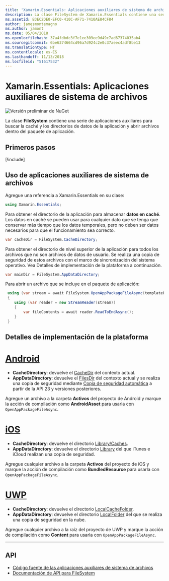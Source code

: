 ```yaml
---
title: 'Xamarin.Essentials: Aplicaciones auxiliares de sistema de archivos'
description: La clase FileSystem de Xamarin.Essentials contiene una serie de aplicaciones auxiliares para buscar la caché y los directorios de datos de la aplicación y abrir archivos dentro del paquete de aplicación.
ms.assetid: B3EC2DE0-EFC0-410C-AF71-7410AE84CF84
author: jamesmontemagno
ms.author: jamont
ms.date: 05/04/2018
ms.openlocfilehash: 37a4fdbdc3f7e1ee309ee9d49c7ad67374035ab4
ms.sourcegitcommit: 6be6374664cd96a7d924c2e0c37aeec4adf8be13
ms.translationtype: HT
ms.contentlocale: es-ES
ms.lasthandoff: 11/13/2018
ms.locfileid: "51617532"
---
```

# <a name="xamarinessentials-file-system-helpers"></a>Xamarin.Essentials: Aplicaciones auxiliares de sistema de archivos

![Versión preliminar de NuGet](~/media/shared/pre-release.png)

La clase **FileSystem** contiene una serie de aplicaciones auxiliares para buscar la caché y los directorios de datos de la aplicación y abrir archivos dentro del paquete de aplicación.

## <a name="get-started"></a>Primeros pasos

[!include[](~/essentials/includes/get-started.md)]

## <a name="using-file-system-helpers"></a>Uso de aplicaciones auxiliares de sistema de archivos

Agregue una referencia a Xamarin.Essentials en su clase:

```csharp
using Xamarin.Essentials;
```

Para obtener el directorio de la aplicación para almacenar **datos en caché**. Los datos en caché se pueden usar para cualquier dato que se tenga que conservar más tiempo que los datos temporales, pero no deben ser datos necesarios para que el funcionamiento sea correcto.

```csharp
var cacheDir = FileSystem.CacheDirectory;
```

Para obtener el directorio de nivel superior de la aplicación para todos los archivos que no son archivos de datos de usuario. Se realiza una copia de seguridad de estos archivos con el marco de sincronización del sistema operativo. Vea Detalles de implementación de la plataforma a continuación.

```csharp
var mainDir = FileSystem.AppDataDirectory;
```

Para abrir un archivo que se incluye en el paquete de aplicación:

```csharp
 using (var stream = await FileSystem.OpenAppPackageFileAsync(templateFileName))
 {
    using (var reader = new StreamReader(stream))
    {
        var fileContents = await reader.ReadToEndAsync();
    }
 }
```

## <a name="platform-implementation-specifics"></a>Detalles de implementación de la plataforma

# <a name="androidtabandroid"></a>[Android](#tab/android)

- **CacheDirectory**: devuelve el [CacheDir](https://developer.android.com/reference/android/content/Context.html#getCacheDir) del contexto actual.
- **AppDataDirectory**: devuelve el [FilesDir](https://developer.android.com/reference/android/content/Context.html#getFilesDir) del contexto actual y se realiza una copia de seguridad mediante [Copia de seguridad automática](https://developer.android.com/guide/topics/data/autobackup.html) a partir de la API 23 y versiones posteriores.

Agregue un archivo a la carpeta **Activos** del proyecto de Android y marque la acción de compilación como **AndroidAsset** para usarla con `OpenAppPackageFileAsync`.

# <a name="iostabios"></a>[iOS](#tab/ios)

- **CacheDirectory**: devuelve el directorio [Library/Caches](https://developer.apple.com/library/content/documentation/FileManagement/Conceptual/FileSystemProgrammingGuide/FileSystemOverview/FileSystemOverview.html).
- **AppDataDirectory**: devuelve el directorio [Library](https://developer.apple.com/library/content/documentation/FileManagement/Conceptual/FileSystemProgrammingGuide/FileSystemOverview/FileSystemOverview.html) del que iTunes e iCloud realizan una copia de seguridad.

Agregue cualquier archivo a la carpeta **Activos** del proyecto de iOS y marque la acción de compilación como **BundledResource** para usarla con `OpenAppPackageFileAsync`.

# <a name="uwptabuwp"></a>[UWP](#tab/uwp)

- **CacheDirectory**: devuelve el directorio [LocalCacheFolder](https://docs.microsoft.com/uwp/api/windows.storage.applicationdata.localcachefolder#Windows_Storage_ApplicationData_LocalCacheFolder).
- **AppDataDirectory**: devuelve el directorio [LocalFolder](https://docs.microsoft.com/uwp/api/windows.storage.applicationdata.localfolder#Windows_Storage_ApplicationData_LocalFolder) del que se realiza una copia de seguridad en la nube.

Agregue cualquier archivo a la raíz del proyecto de UWP y marque la acción de compilación como **Content** para usarla con `OpenAppPackageFileAsync`.

--------------

## <a name="api"></a>API

- [Código fuente de las aplicaciones auxiliares de sistema de archivos](https://github.com/xamarin/Essentials/tree/master/Xamarin.Essentials/FileSystem)
- [Documentación de API para FileSystem](xref:Xamarin.Essentials.FileSystem)
